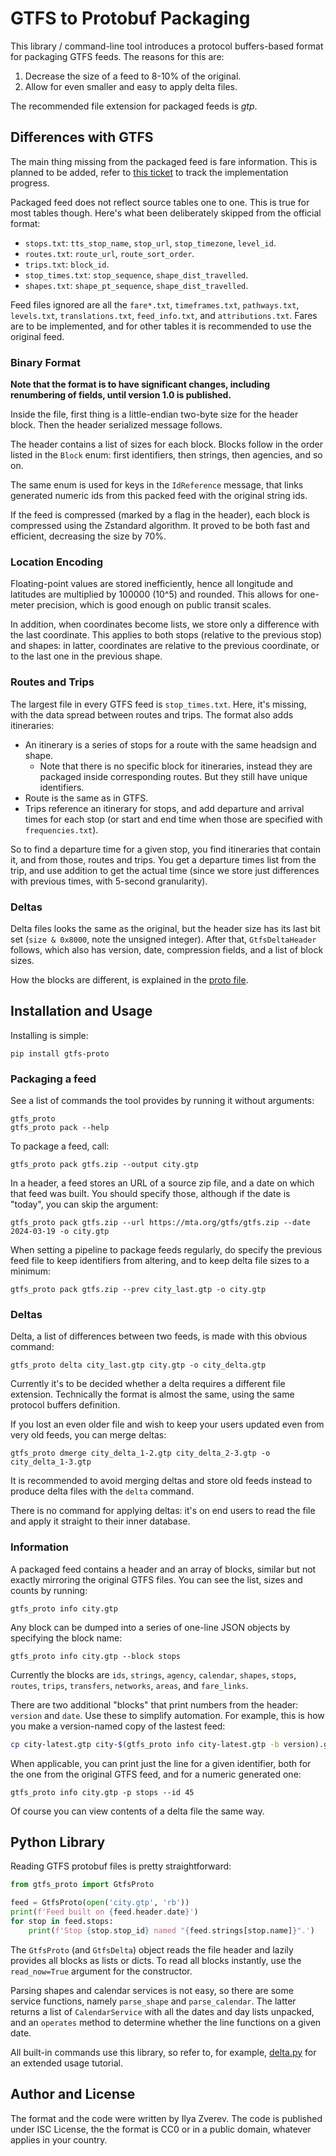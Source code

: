 # GTFS to Protobuf Packaging

This library / command-line tool introduces a protocol buffers-based format
for packaging GTFS feeds. The reasons for this are:

1. Decrease the size of a feed to 8-10% of the original.
2. Allow for even smaller and easy to apply delta files.

The recommended file extension for packaged feeds is _gtp_.

## Differences with GTFS

The main thing missing from the packaged feed is fare information.
This is planned to be added, refer to [this ticket](https://github.com/Zverik/gtfs-proto/issues/1)
to track the implementation progress.

Packaged feed does not reflect source tables one to one. This is true
for most tables though. Here's what been deliberately skipped from
the official format:

* `stops.txt`: `tts_stop_name`, `stop_url`, `stop_timezone`, `level_id`.
* `routes.txt`: `route_url`, `route_sort_order`.
* `trips.txt`: `block_id`.
* `stop_times.txt`: `stop_sequence`, `shape_dist_travelled`.
* `shapes.txt`: `shape_pt_sequence`, `shape_dist_travelled`.

Feed files ignored are all the `fare*.txt`, `timeframes.txt`, `pathways.txt`,
`levels.txt`, `translations.txt`, `feed_info.txt`, and `attributions.txt`.
Fares are to be implemented, and for other tables it is recommended
to use the original feed.

### Binary Format

**Note that the format is to have significant changes, including renumbering
of fields, until version 1.0 is published.**

Inside the file, first thing is a little-endian two-byte size for the header
block. Then the header serialized message follows.

The header contains a list of sizes for each block. Blocks follow in the order
listed in the `Block` enum: first identifiers, then strings, then agencies,
and so on.

The same enum is used for keys in the `IdReference` message, that links
generated numeric ids from this packed feed with the original string ids.

If the feed is compressed (marked by a flag in the header), each block is
compressed using the Zstandard algorithm. It proved to be both fast and efficient,
decreasing the size by 70%.

### Location Encoding

Floating-point values are stored inefficiently, hence all longitude and latitudes
are multiplied by 100000 (10^5) and rounded. This allows for one-meter precision,
which is good enough on public transit scales.

In addition, when coordinates become lists, we store only a difference with the
last coordinate. This applies to both stops (relative to the previous stop) and
shapes: in latter, coordinates are relative to the previous coordinate, or to
the last one in the previous shape.

### Routes and Trips

The largest file in every GTFS feed is `stop_times.txt`. Here, it's missing, with
the data spread between routes and trips. The format also adds itineraries:

* An itinerary is a series of stops for a route with the same headsign and shape.
  * Note that there is no specific block for itineraries, instead they are packaged
    inside corresponding routes. But they still have unique identifiers.
* Route is the same as in GTFS.
* Trips reference an itinerary for stops, and add departure and arrival times for
  each stop (or start and end time when those are specified with `frequencies.txt`).

So to find a departure time for a given stop, you find itineraries that contain it,
and from those, routes and trips. You get a departure times list from the trip,
and use addition to get the actual time (since we store just differences with previous
times, with 5-second granularity).

### Deltas

Delta files looks the same as the original, but the header size has its last bit
set (`size & 0x8000`, note the unsigned integer). After that, `GtfsDeltaHeader`
follows, which also has version, date, compression fields, and a list of block sizes.

How the blocks are different, is explained in the [proto file](protobuf/gtfs.proto).

## Installation and Usage

Installing is simple:

    pip install gtfs-proto

### Packaging a feed

See a list of commands the tool provides by running it without arguments:

    gtfs_proto
    gtfs_proto pack --help

To package a feed, call:

    gtfs_proto pack gtfs.zip --output city.gtp

In a header, a feed stores an URL of a source zip file, and a date on which
that feed was built. You should specify those, although if the date is "today",
you can skip the argument:

    gtfs_proto pack gtfs.zip --url https://mta.org/gtfs/gtfs.zip --date 2024-03-19 -o city.gtp

When setting a pipeline to package feeds regularly, do specify the previous feed
file to keep identifiers from altering, and to keep delta file sizes to a minimum:

    gtfs_proto pack gtfs.zip --prev city_last.gtp -o city.gtp

### Deltas

Delta, a list of differences between two feeds, is made with this obvious command:

    gtfs_proto delta city_last.gtp city.gtp -o city_delta.gtp

Currently it's to be decided whether a delta requires a different file extension.
Technically the format is almost the same, using the same protocol buffers definition.

If you lost an even older file and wish to keep your users updated even from very
old feeds, you can merge deltas:

    gtfs_proto dmerge city_delta_1-2.gtp city_delta_2-3.gtp -o city_delta_1-3.gtp

It is recommended to avoid merging deltas and store old feeds instead to produce
delta files with the `delta` command.

There is no command for applying deltas: it's on end users to read the file and
apply it straight to their inner database.

### Information

A packaged feed contains a header and an array of blocks, similar but not exactly mirroring
the original GTFS files. You can see the list, sizes and counts by running:

    gtfs_proto info city.gtp

Any block can be dumped into a series of one-line JSON objects by specifying
the block name:

    gtfs_proto info city.gtp --block stops

Currently the blocks are `ids`, `strings`, `agency`, `calendar`, `shapes`,
`stops`, `routes`, `trips`, `transfers`, `networks`, `areas`, and `fare_links`.

There are two additional "blocks" that print numbers from the header:
`version` and `date`. Use these to simplify automation. For example, this is
how you make a version-named copy of the lastest feed:

```sh
cp city-latest.gtp city-$(gtfs_proto info city-latest.gtp -b version).gtp
```

When applicable, you can print just the line for a given identifier,
both for the one from the original GTFS feed, and for a numeric generated one:

    gtfs_proto info city.gtp -p stops --id 45

Of course you can view contents of a delta file the same way.

## Python Library

Reading GTFS protobuf files is pretty straightforward:

```python
from gtfs_proto import GtfsProto

feed = GtfsProto(open('city.gtp', 'rb'))
print(f'Feed built on {feed.header.date}')
for stop in feed.stops:
    print(f'Stop {stop.stop_id} named "{feed.strings[stop.name]}".')
```

The `GtfsProto` (and `GtfsDelta`) object reads the file header and lazily provides
all blocks as lists or dicts. To read all blocks instantly, use the `read_now=True`
argument for the constructor.

Parsing shapes and calendar services is not easy, so there are some service
functions, namely `parse_shape` and `parse_calendar`. The latter returns a list
of `CalendarService` with all the dates and day lists unpacked, and an `operates`
method to determine whether the line functions on a given date.

All built-in commands use this library, so refer to, for example,
[delta.py](src/gtfs_proto/delta.py) for an extended usage tutorial.

## Author and License

The format and the code were written by Ilya Zverev. The code is published under ISC License,
the the format is CC0 or in a public domain, whatever applies in your country.
